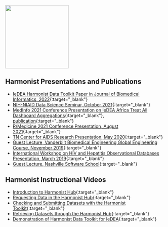 [<img src="http://dataharmonist.org/logo.png" width="200" />](http://dataharmonist.org)


## Harmonist Presentations and Publications
- [IeDEA Harmonist Data Toolkit Paper in Journal of Biomedical Informatics, 2022](https://www.sciencedirect.com/science/article/pii/S1532046422001265){:target="_blank"}
- [NIH-NIAID Data Science Seminar, October 2021](NIAIDSeminar01Oct2021.pdf){:target="_blank"}
- [MedInfo 2021 Conference Presentation on IeDEA Africa Treat All Dashboard Aggregations](https://www.youtube.com/watch?v=qK9WP5V9Ts8){:target="_blank"}, [publication](https://pubmed.ncbi.nlm.nih.gov/35673199/){:target="_blank"}
- [R/Medicine 2021 Conference Presentation, August 2021](https://www.youtube.com/watch?v=14TJ3VqWAC0){:target="_blank"}
- [TN Center for AIDS Research Presentation, May 2020](2020TNCFAR.pdf){:target="_blank"}
- [Guest Lecture, Vanderbilt Biomedical Engineering Global Engineering Course, November 2019](2019GlobalBME.pdf){:target="_blank"}
- [International Workshop on HIV and Hepatitis Observational Databases Presentation, March 2019](2019IWHOD.pdf){:target="_blank"}
- [Guest Lecture, Nashville Software School](2019NSS.pdf){:target="_blank"}

## Harmonist Instructional Videos
- [Introduction to Harmonist Hub](https://www.youtube.com/watch?v=wwPQW1TKN0Q){:target="_blank"}
- [Requesting Data in the Harmonist Hub](https://youtu.be/D-3xelbxTaw){:target="_blank"}
- [Checking and Submitting Datasets with the Harmonist Toolkit](https://youtu.be/8fDS53zm5pE){:target="_blank"}
- [Retrieving Datasets through the Harmonist Hub](https://youtu.be/qQRhJ8IwYwc){:target="_blank"}
- [Demonstration of Harmonist Data Toolkit for IeDEA](https://www.youtube.com/watch?v=pL_RRhvzX-w){:target="_blank"}

